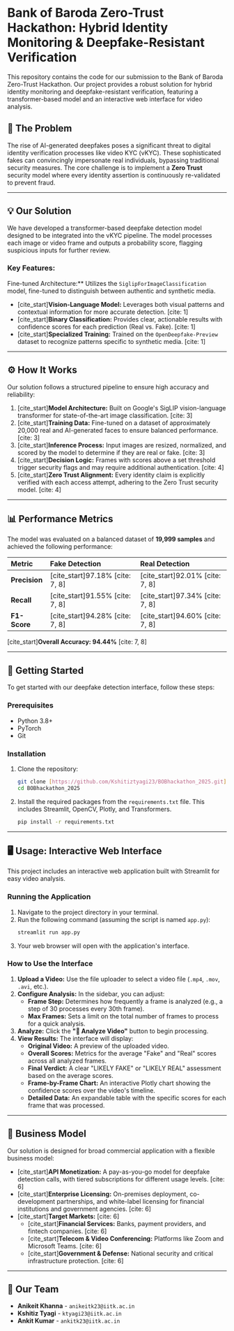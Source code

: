 # Bank of Baroda Zero-Trust Hackathon: Hybrid Identity Monitoring & Deepfake-Resistant Verification

This repository contains the code for our submission to the Bank of Baroda Zero-Trust Hackathon. Our project provides a robust solution for hybrid identity monitoring and deepfake-resistant verification, featuring a transformer-based model and an interactive web interface for video analysis.

## 🚩 The Problem

The rise of AI-generated deepfakes poses a significant threat to digital identity verification processes like video KYC (vKYC). These sophisticated fakes can convincingly impersonate real individuals, bypassing traditional security measures. The core challenge is to implement a **Zero Trust** security model where every identity assertion is continuously re-validated to prevent fraud.

***

## 💡 Our Solution

We have developed a transformer-based deepfake detection model designed to be integrated into the vKYC pipeline. The model processes each image or video frame and outputs a probability score, flagging suspicious inputs for further review.

### Key Features:

Fine-tuned Architecture:** Utilizes the `SiglipForImageClassification` model, fine-tuned to distinguish between authentic and synthetic media. 
* [cite_start]**Vision-Language Model:** Leverages both visual patterns and contextual information for more accurate detection. [cite: 1]
* [cite_start]**Binary Classification:** Provides clear, actionable results with confidence scores for each prediction (Real vs. Fake). [cite: 1]
* [cite_start]**Specialized Training:** Trained on the `OpenDeepfake-Preview` dataset to recognize patterns specific to synthetic media. [cite: 1]

***

## ⚙️ How It Works

Our solution follows a structured pipeline to ensure high accuracy and reliability:

1.  [cite_start]**Model Architecture:** Built on Google's SigLIP vision-language transformer for state-of-the-art image classification. [cite: 3]
2.  [cite_start]**Training Data:** Fine-tuned on a dataset of approximately 20,000 real and AI-generated faces to ensure balanced performance. [cite: 3]
3.  [cite_start]**Inference Process:** Input images are resized, normalized, and scored by the model to determine if they are real or fake. [cite: 3]
4.  [cite_start]**Decision Logic:** Frames with scores above a set threshold trigger security flags and may require additional authentication. [cite: 4]
5.  [cite_start]**Zero Trust Alignment:** Every identity claim is explicitly verified with each access attempt, adhering to the Zero Trust security model. [cite: 4]

***

## 📊 Performance Metrics

The model was evaluated on a balanced dataset of **19,999 samples** and achieved the following performance:

| Metric | Fake Detection | Real Detection |
| :--- | :--- | :--- |
| **Precision** | [cite_start]97.18% [cite: 7, 8] | [cite_start]92.01% [cite: 7, 8] |
| **Recall** | [cite_start]91.55% [cite: 7, 8] | [cite_start]97.34% [cite: 7, 8] |
| **F1-Score** | [cite_start]94.28% [cite: 7, 8] | [cite_start]94.60% [cite: 7, 8] |

[cite_start]**Overall Accuracy: 94.44%** [cite: 7, 8]



***

## 🚀 Getting Started

To get started with our deepfake detection interface, follow these steps:

### Prerequisites

* Python 3.8+
* PyTorch
* Git

### Installation

1.  Clone the repository:
    ```bash
    git clone [https://github.com/Kshitiztyagi23/BOBhackathon_2025.git](https://github.com/Kshitiztyagi23/BOBhackathon_2025.git)
    cd BOBhackathon_2025
    ```
2.  Install the required packages from the `requirements.txt` file. This includes Streamlit, OpenCV, Plotly, and Transformers.
    ```bash
    pip install -r requirements.txt
    ```

***

## 🖥️ Usage: Interactive Web Interface

This project includes an interactive web application built with Streamlit for easy video analysis.

### Running the Application

1.  Navigate to the project directory in your terminal.
2.  Run the following command (assuming the script is named `app.py`):
    ```bash
    streamlit run app.py
    ```
3.  Your web browser will open with the application's interface.

### How to Use the Interface

1.  **Upload a Video:** Use the file uploader to select a video file (`.mp4`, `.mov`, `.avi`, etc.).
2.  **Configure Analysis:** In the sidebar, you can adjust:
    * **Frame Step:** Determines how frequently a frame is analyzed (e.g., a step of 30 processes every 30th frame).
    * **Max Frames:** Sets a limit on the total number of frames to process for a quick analysis.
3.  **Analyze:** Click the **"🚀 Analyze Video"** button to begin processing.
4.  **View Results:** The interface will display:
    * **Original Video:** A preview of the uploaded video.
    * **Overall Scores:** Metrics for the average "Fake" and "Real" scores across all analyzed frames.
    * **Final Verdict:** A clear "LIKELY FAKE" or "LIKELY REAL" assessment based on the average scores.
    * **Frame-by-Frame Chart:** An interactive Plotly chart showing the confidence scores over the video's timeline.
    * **Detailed Data:** An expandable table with the specific scores for each frame that was processed.



***

## 💼 Business Model

Our solution is designed for broad commercial application with a flexible business model:

* [cite_start]**API Monetization:** A pay-as-you-go model for deepfake detection calls, with tiered subscriptions for different usage levels. [cite: 6]
* [cite_start]**Enterprise Licensing:** On-premises deployment, co-development partnerships, and white-label licensing for financial institutions and government agencies. [cite: 6]
* [cite_start]**Target Markets:** [cite: 6]
    * [cite_start]**Financial Services:** Banks, payment providers, and fintech companies. [cite: 6]
    * [cite_start]**Telecom & Video Conferencing:** Platforms like Zoom and Microsoft Teams. [cite: 6]
    * [cite_start]**Government & Defense:** National security and critical infrastructure protection. [cite: 6]

***

## 🤝 Our Team

* **Anikeit Khanna** - `anikeitk23@iitk.ac.in`
* **Kshitiz Tyagi** - `ktyagi23@iitk.ac.in`
* **Ankit Kumar** - `ankitk23@iitk.ac.in`
